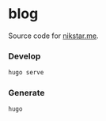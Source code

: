 # blog

Source code for [nikstar.me](https://nikstar.me).

### Develop

```bash
hugo serve
```

### Generate

```bash
hugo
```

